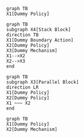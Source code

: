 ```mermaid
graph TB
X1[Dummy Policy]
```

```mermaid
graph TB
subgraph X4[Stack Block]
direction TB
X1[Dummy Boundary Action]
X2[Dummy Policy]
X3[Dummy Mechanism]
X1-->X2
X2-->X3
end
```

```mermaid
graph TB
subgraph X3[Parallel Block]
direction LR
X1[Dummy Policy]
X2[Dummy Policy]
X1 ~~~ X2
end
```

```mermaid
graph TB
X1[Dummy Policy]
X2[Dummy Mechanism]
```